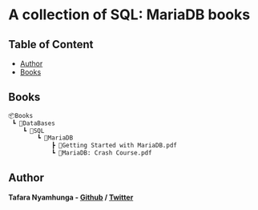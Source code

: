# A collection of SQL: MariaDB books

## Table of Content

* [Author](#author)
* [Books](#books)

## Books

```bash
📦Books
 ┗ 📂DataBases
    ┗ 📂SQL
        ┗ 📂MariaDB
            ┣ 📜Getting Started with MariaDB.pdf
            ┗ 📜MariaDB: Crash Course.pdf
```

## Author

**Tafara Nyamhunga  - [Github](https://github.com/tafara-n) / [Twitter](https://twitter.com/tafaranyamhunga)**
